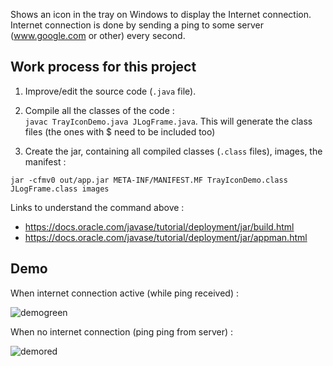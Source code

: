 Shows an icon in the tray on Windows to display the Internet connection. Internet connection is done by sending a ping to some server (www.google.com or other) every second.

## Work process for this project

1. Improve/edit the source code (`.java` file).
2. Compile all the classes of the code :  
`javac TrayIconDemo.java JLogFrame.java`. This will generate the class files (the ones with $ need to be included too)

3. Create the jar, containing all compiled classes (`.class` files), images, the manifest : 

`jar -cfmv0 out/app.jar META-INF/MANIFEST.MF TrayIconDemo.class JLogFrame.class images`

Links to understand the command above : 
* https://docs.oracle.com/javase/tutorial/deployment/jar/build.html
* https://docs.oracle.com/javase/tutorial/deployment/jar/appman.html



## Demo 

When internet connection active (while ping received) :

![demogreen](C:\Users\max09\Documents\dev\GooglePingTray\images\demogreen.gif)

When no internet connection (ping ping from server) :

![demored](C:\Users\max09\Documents\dev\GooglePingTray\images\demored.gif)